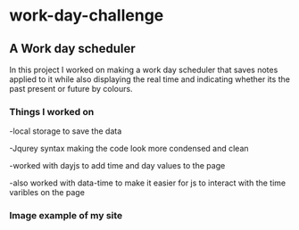 # work-day-challenge

## A Work day scheduler 

In this project I worked on making a work day scheduler that saves notes applied to it while also displaying the real time and indicating whether its the past present or future by colours.

### Things I worked on
-local storage to save the data 

-Jqurey syntax making the code look more condensed and clean

-worked with dayjs to add time and day values to the page

-also worked with data-time to make it easier for js to interact with the time varibles on the page

### Image example of my site

